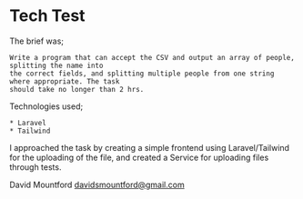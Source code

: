 # Tech Test 

The brief was;

```
Write a program that can accept the CSV and output an array of people, splitting the name into
the correct fields, and splitting multiple people from one string where appropriate. The task
should take no longer than 2 hrs.
```

Technologies used;
```
* Laravel
* Tailwind
```

I approached the task by creating a simple frontend using Laravel/Tailwind for the uploading of the
file, and created a Service for uploading files through tests.

David Mountford
davidsmountford@gmail.com
